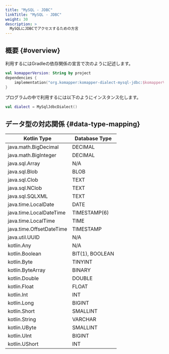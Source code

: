 ```yaml
---
title: "MySQL - JDBC"
linkTitle: "MySQL - JDBC"
weight: 30
description: >
  MySQLにJDBCでアクセスするための方言
---
```


## 概要 {#overview}

利用するにはGradleの依存関係の宣言で次のように記述します。

```kotlin
val komapperVersion: String by project
dependencies {
    implementation("org.komapper:komapper-dialect-mysql-jdbc:$komapperVersion")
}
```

プログラムの中で利用するには以下のようにインスタンス化します。

```kotlin
val dialect = MySqlJdbcDialect()
```


## データ型の対応関係 {#data-type-mapping}

| Kotlin Type | Database Type |
|-------------|---------------|
| java.math.BigDecimal | DECIMAL |
| java.math.BigInteger | DECIMAL |
| java.sql.Array | N/A |
| java.sql.Blob | BLOB |
| java.sql.Clob | TEXT |
| java.sql.NClob | TEXT |
| java.sql.SQLXML | TEXT |
| java.time.LocalDate | DATE |
| java.time.LocalDateTime | TIMESTAMP(6) |
| java.time.LocalTime | TIME |
| java.time.OffsetDateTime | TIMESTAMP |
| java.util.UUID | N/A |
| kotlin.Any | N/A |
| kotlin.Boolean | BIT(1), BOOLEAN |
| kotlin.Byte | TINYINT |
| kotlin.ByteArray | BINARY |
| kotlin.Double | DOUBLE |
| kotlin.Float | FLOAT |
| kotlin.Int | INT |
| kotlin.Long | BIGINT |
| kotlin.Short | SMALLINT |
| kotlin.String | VARCHAR |
| kotlin.UByte | SMALLINT |
| kotlin.UInt | BIGINT |
| kotlin.UShort | INT |
